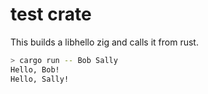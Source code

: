 # test crate

This builds a libhello zig and calls it from rust.

```sh
> cargo run -- Bob Sally
Hello, Bob!
Hello, Sally!
```
